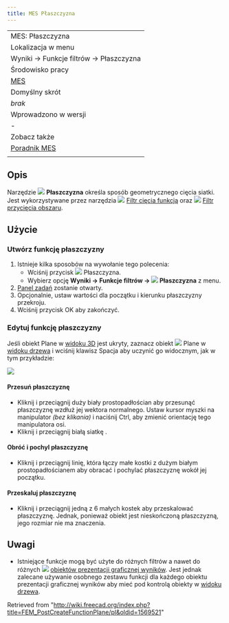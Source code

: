```yaml
---
title: MES Płaszczyzna
---
```


|                                                    |
| -------------------------------------------------- |
| MES: Płaszczyzna                                   |
| Lokalizacja w menu                                 |
| Wyniki → Funkcje filtrów → Płaszczyzna             |
| Środowisko pracy                                   |
| [MES](/FEM_Workbench/pl "FEM Workbench/pl")        |
| Domyślny skrót                                     |
| _brak_                                             |
| Wprowadzono w wersji                               |
| -                                                  |
| Zobacz także                                       |
| [Poradnik MES](/FEM_tutorial/pl "FEM tutorial/pl") |
|                                                    |

## Opis

Narzędzie ![](/images/FEM_PostCreateFunctionPlane.svg) **Płaszczyzna** określa sposób geometrycznego cięcia siatki. Jest wykorzystywane przez narzędzia ![](/images/FEM_PostFilterCutFunction.svg) [Filtr cięcia funkcją](/FEM_PostFilterCutFunction/pl "FEM PostFilterCutFunction/pl") oraz ![](/images/FEM_PostFilterClipRegion.svg) [Filtr przycięcia obszaru](/FEM_PostFilterClipRegion/pl "FEM PostFilterClipRegion/pl").

## Użycie

### Utwórz funkcję płaszczyzny

1. Istnieje kilka sposobów na wywołanie tego polecenia:
   - Wciśnij przycisk ![](/images/FEM_PostCreateFunctionPlane.svg) Płaszczyzna.
   - Wybierz opcję **Wyniki → Funkcje filtrów → ![](/images/FEM_PostCreateFunctionPlane.svg) Płaszczyzna** z menu.
2. [Panel zadań](/Task_panel/pl "Task panel/pl") zostanie otwarty.
3. Opcjonalnie, ustaw wartości dla początku i kierunku płaszczyzny przekroju.
4. Wciśnij przycisk OK aby zakończyć.

### Edytuj funkcję płaszczyzny

Jeśli obiekt Plane w [widoku 3D](/3D_view/pl "3D view/pl") jest ukryty, zaznacz obiekt ![](/images/FEM_PostCreateFunctionPlane.svg) Plane w [widoku drzewa](/Tree_view/pl "Tree view/pl") i wciśnij klawisz Spacja aby uczynić go widocznym, jak w tym przykładzie:

![](/images/FEM_Plane-Cut-Function-Example.png)

#### Przesuń płaszczyznę

- Kliknij i przeciągnij duży biały prostopadłościan aby przesunąć płaszczyznę wzdłuż jej wektora normalnego. Ustaw kursor myszki na manipulator _(bez klikania)_ i naciśnij Ctrl, aby zmienić orientację tego manipulatora osi.
- Kliknij i przeciągnij białą siatkę .

#### Obróć i pochyl płaszczyznę

- Kliknij i przeciągnij linię, która łączy małe kostki z dużym białym prostopadłościanem aby obracać i pochylać płaszczyznę wokół jej początku.

#### Przeskaluj płaszczyznę

- Kliknij i przeciągnij jedną z 6 małych kostek aby przeskalować płaszczyznę. Jednak, ponieważ obiekt jest nieskończoną płaszczyzną, jego rozmiar nie ma znaczenia.

## Uwagi

- Istniejące funkcje mogą być użyte do różnych filtrów a nawet do różnych ![](/images/FEM_PostPipelineFromResult.svg) [obiektów prezentacji graficznej wyników](/FEM_PostPipelineFromResult/pl "FEM PostPipelineFromResult/pl"). Jest jednak zalecane używanie osobnego zestawu funkcji dla każdego obiektu prezentacji graficznej wyników aby mieć pod kontrolą obiekty w [widoku drzewa](/Tree_view/pl "Tree view/pl").

Retrieved from "<http://wiki.freecad.org/index.php?title=FEM_PostCreateFunctionPlane/pl&oldid=1569521>"
